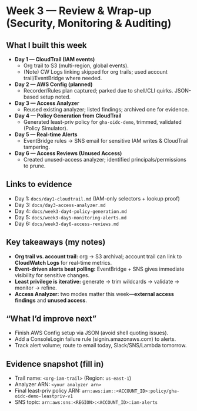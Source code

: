 # Week 3 — Review & Wrap-up (Security, Monitoring & Auditing)

## What I built this week
- **Day 1 — CloudTrail (IAM events)**
  - Org trail to S3 (multi-region, global events).
  - (Note) CW Logs linking skipped for org trails; used account trail/EventBridge where needed.
- **Day 2 — AWS Config (planned)**
  - Recorder/Rules plan captured; parked due to shell/CLI quirks. JSON-based setup noted.
- **Day 3 — Access Analyzer**
  - Reused existing analyzer; listed findings; archived one for evidence.
- **Day 4 — Policy Generation from CloudTrail**
  - Generated least-priv policy for `gha-oidc-demo`, trimmed, validated (Policy Simulator).
- **Day 5 — Real-time Alerts**
  - EventBridge rules → SNS email for sensitive IAM writes & CloudTrail tampering.
- **Day 6 — Access Reviews (Unused Access)**
  - Created unused-access analyzer; identified principals/permissions to prune.

## Links to evidence
- Day 1: `docs/day1-cloudtrail.md` (IAM-only selectors + lookup proof)
- Day 3: `docs/day3-access-analyzer.md`
- Day 4: `docs/week3-day4-policy-generation.md`
- Day 5: `docs/week3-day5-monitoring-alerts.md`
- Day 6: `docs/week3-day6-access-reviews.md`

## Key takeaways (my notes)
- **Org trail vs. account trail:** org → S3 archival; account trail can link to **CloudWatch Logs** for real-time metrics.
- **Event-driven alerts beat polling:** EventBridge + SNS gives immediate visibility for sensitive changes.
- **Least privilege is iterative:** generate → trim wildcards → validate → monitor → refine.
- **Access Analyzer:** two modes matter this week—**external access findings** and **unused access**.

## “What I’d improve next”
- Finish AWS Config setup via JSON (avoid shell quoting issues).
- Add a ConsoleLogin failure rule (signin.amazonaws.com) to alerts.
- Track alert volume; route to email today, Slack/SNS/Lambda tomorrow.

## Evidence snapshot (fill in)
- Trail name: `<org-iam-trail>` (Region: `us-east-1`)
- Analyzer ARN: `<your analyzer arn>`
- Final least-priv policy ARN: `arn:aws:iam::<ACCOUNT_ID>:policy/gha-oidc-demo-leastpriv-v1`
- SNS topic: `arn:aws:sns:<REGION>:<ACCOUNT_ID>:iam-alerts`

